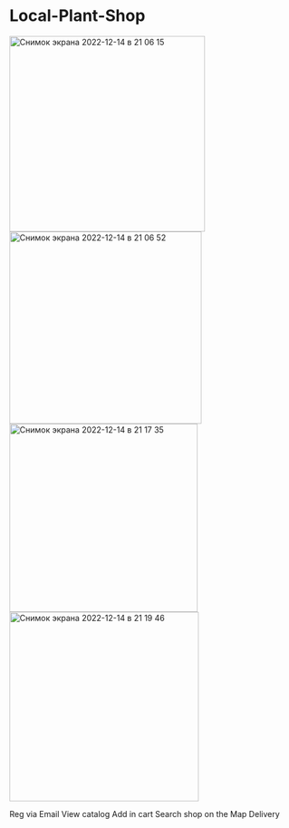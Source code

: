 # Local-Plant-Shop
<img width="345" alt="Снимок экрана 2022-12-14 в 21 06 15" src="https://user-images.githubusercontent.com/113779387/207650577-adb5b96b-aec6-4331-b7db-c99fc2f49277.png">
<img width="339" alt="Снимок экрана 2022-12-14 в 21 06 52" src="https://user-images.githubusercontent.com/113779387/207650647-54ac67cf-8833-49c8-b776-f2632cbdc7eb.png">
<img width="332" alt="Снимок экрана 2022-12-14 в 21 17 35" src="https://user-images.githubusercontent.com/113779387/207650674-2cd2f9c1-85bf-4641-bd7f-25af5714f514.png">
<img width="334" alt="Снимок экрана 2022-12-14 в 21 19 46" src="https://user-images.githubusercontent.com/113779387/207650686-105222c7-1fc9-4318-9627-80dbffbe33ea.png">

Reg via Email
View catalog
Add in cart
Search shop on the Map
Delivery
